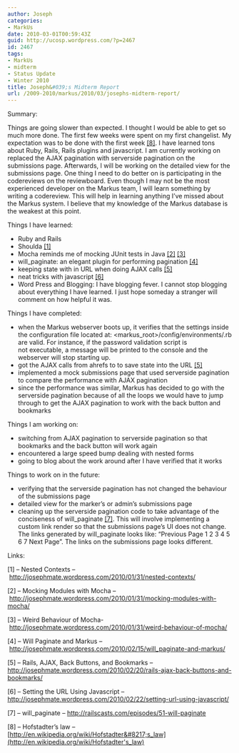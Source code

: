 ```yaml
---
author: Joseph
categories:
- MarkUs
date: 2010-03-01T00:59:43Z
guid: http://ucosp.wordpress.com/?p=2467
id: 2467
tags:
- MarkUs
- midterm
- Status Update
- Winter 2010
title: Joseph&#039;s Midterm Report
url: /2009-2010/markus/2010/03/josephs-midterm-report/
---
```


Summary:

Things are going slower than expected. I thought I would be able to get so much more done. The first few weeks were spent on my first changelist. My expectation was to be done with the first week [[8]](http://en.wikipedia.org/wiki/Hofstadter's_law). I have learned tons about Ruby, Rails, Rails plugins and javascript. I am currently working on replaced the AJAX pagination with serverside pagination on the submissions page. Afterwards, I will be working on the detailed view for the submissions page. One thing I need to do better on is participating in the codereviews on the reviewboard. Even though I may not be the most experienced developer on the Markus team, I will learn something by writing a codereview. This will help in learning anything I&#8217;ve missed about the Markus system. I believe that my knowledge of the Markus database is the weakest at this point.

Things I have learned:

  * Ruby and Rails
  * Shoulda [[1]](http://josephmate.wordpress.com/2010/01/31/nested-contexts/)
  * Mocha reminds me of mocking JUnit tests in Java [[2]](http://josephmate.wordpress.com/2010/01/31/mocking-modules-with-mocha/) [[3]](http://josephmate.wordpress.com/2010/01/31/weird-behaviour-of-mocha/)
  * will_paginate: an elegant plugin for performing pagination [[4]](http://josephmate.wordpress.com/2010/02/15/will_paginate-and-markus/)
  * keeping state with in URL when doing AJAX calls [[5]](http://josephmate.wordpress.com/2010/02/20/rails-ajax-back-buttons-and-bookmarks/)
  * neat tricks with javascript [[6]](http://josephmate.wordpress.com/2010/02/22/setting-url-using-javascript/)
  * Word Press and Blogging: I have blogging fever. I cannot stop blogging about everything I have learned. I just hope someday a stranger will comment on how helpful it was.

Things I have completed:

  * when the Markus webserver boots up, it verifies that the settings inside the configuration file located at: <markus_root>/config/environments/<env>.rb are valid. For instance, if the password validation script is not executable, a message will be printed to the console and the webserver will stop starting up.
  * got the AJAX calls from ahrefs to to save state into the URL [[5]](http://josephmate.wordpress.com/2010/02/20/rails-ajax-back-buttons-and-bookmarks/)
  * implemented a mock submissions page that used serverside pagination to compare the performance with AJAX pagination
  * since the performance was similar, Markus has decided to go with the serverside pagination because of all the loops we would have to jump through to get the AJAX pagination to work with the back button and bookmarks

Things I am working on:

  * switching from AJAX pagination to serverside pagination so that bookmarks and the back button will work again
  * encountered a large speed bump dealing with nested forms
  * going to blog about the work around after I have verified that it works

Things to work on in the future:

  * verifying that the serverside pagination has not changed the behaviour of the submissions page
  * detailed view for the marker&#8217;s or admin&#8217;s submissions page
  * cleaning up the serverside pagination code to take advantage of the conciseness of will_paginate [[7]](http://railscasts.com/episodes/51-will-paginate). This will involve implementing a custom link render so that the submissions page&#8217;s UI does not change. The links generated by will_paginate looks like: &#8220;Previous Page 1 2 3 4 5 6 7 Next Page&#8221;. The links on the submissions page looks different.

Links:
  
[1] &#8211; Nested Contexts &#8211; <http://josephmate.wordpress.com/2010/01/31/nested-contexts/>
  
[2] &#8211; Mocking Modules with Mocha &#8211; <http://josephmate.wordpress.com/2010/01/31/mocking-modules-with-mocha/>
  
[3] &#8211; Weird Behaviour of Mocha- <http://josephmate.wordpress.com/2010/01/31/weird-behaviour-of-mocha/>
  
[4] &#8211; Will Paginate and Markus &#8211; <http://josephmate.wordpress.com/2010/02/15/will_paginate-and-markus/>
  
[5] &#8211; Rails, AJAX, Back Buttons, and Bookmarks &#8211; <http://josephmate.wordpress.com/2010/02/20/rails-ajax-back-buttons-and-bookmarks/>
  
[6] &#8211; Setting the URL Using Javascript &#8211; <http://josephmate.wordpress.com/2010/02/22/setting-url-using-javascript/>
  
[7] &#8211; will_paginate &#8211; <http://railscasts.com/episodes/51-will-paginate>
  
[8] &#8211; Hofstadter&#8217;s law &#8211; [http://en.wikipedia.org/wiki/Hofstadter&#8217;s_law](http://en.wikipedia.org/wiki/Hofstadter's_law)

 [](http://josephmate.wordpress.com/2010/02/15/will_paginate-and-markus/)